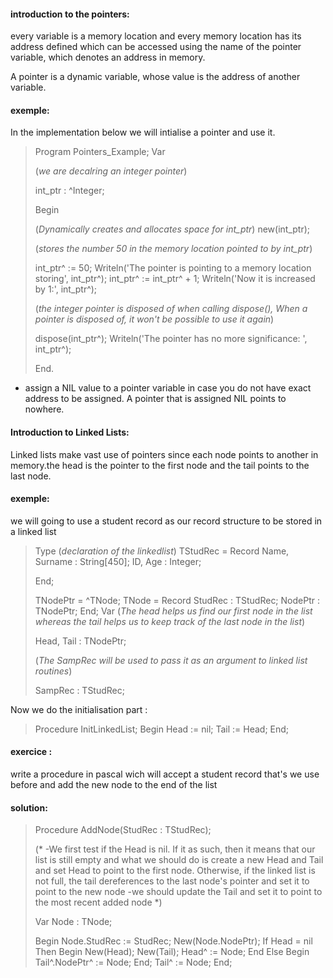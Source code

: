  #### introduction to the pointers:
 every variable is a memory location and every memory location has its address defined which can be accessed using the name of the pointer variable, which denotes an address in memory.

  A pointer is a dynamic variable, whose value is the address of another variable.
  #### exemple:

In the implementation below we will intialise a pointer and use it.

>Program Pointers_Example;
  Var
>	
>(*we are decalring an integer pointer*)
>
>   int_ptr : ^Integer;
>
> Begin
>
>(*Dynamically creates and allocates space for int_ptr*)
	new(int_ptr); 
>
>(*stores the number 50 in the memory location pointed to by int_ptr*)
>	
>    int_ptr^ := 50;
	 Writeln('The pointer is pointing to a memory location storing', int_ptr^);
	 int_ptr^ := int_ptr^ + 1;
	 Writeln('Now it is increased by 1:', int_ptr^);
> 
>(*the integer pointer is disposed of when calling dispose(),
When a pointer is disposed of, it won't be possible to use it again*)
>
>	dispose(int_ptr^);
	Writeln('The pointer has no more significance: ', int_ptr^);
>
>End.

- assign a NIL value to a pointer variable in case you do not have exact address to be assigned. A pointer that is assigned NIL points to nowhere.

 #### Introduction to Linked Lists:
 
Linked lists make vast use of pointers since each node points to another in memory.the head  is the pointer to the first node and the tail  points to the last node.

#### exemple:
we will going to use a student record as our record structure to be stored in a linked list

>Type
(*declaration of the linkedlist*)
	TStudRec = Record
		Name, Surname : String[450];
		ID, Age : Integer;
>	
>	End;
>
>	TNodePtr = ^TNode;
	TNode = Record
		StudRec : TStudRec;
		NodePtr : TNodePtr;
	End;
Var
(*The head helps us find our first node in the list whereas the tail helps us to keep track of the last node in the list*) 
> 
> 	Head, Tail : TNodePtr;
>
>(*The SampRec will be used to pass it as an argument to linked list routines*)
>
>	SampRec : TStudRec;

 Now we do the initialisation part :

>Procedure InitLinkedList;
Begin
	Head := nil;
	Tail := Head;
End;

#### exercice :
 write a procedure in pascal wich will accept a student record that's we use before and add the new node to the end of the list

#### solution:

>Procedure AddNode(StudRec : TStudRec);
>
>(*
-We first test if the Head is nil. If it as such, then it means that our list is still empty and what we should do is create a new Head and Tail and set Head to point to the first node.
 Otherwise, if the linked list is not full, the tail dereferences to the last node's pointer and set it to point
 to the new node
-we should update the Tail and set it to point to the most recent added node *)
>
>Var
	Node : TNode;
>
>Begin
	Node.StudRec := StudRec;
	New(Node.NodePtr);
	If Head = nil Then
	Begin
		New(Head);
		New(Tail);
		Head^ := Node;
	End Else
	Begin
		Tail^.NodePtr^ := Node;
	End;
	Tail^ := Node;
End;



 

